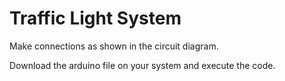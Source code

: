 # Traffic Light System

Make connections as shown in the circuit diagram.


Download the arduino file on your system and execute the code.
